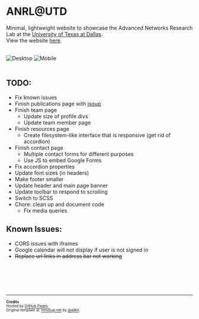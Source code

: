 # ANRL@UTD
Minimal, lightweight website to showcase the Advanced Networks Research Lab at the [University of Texas at Dallas][1]. <br>
View the website [here][2].
<br><br>

[1]: http://www.utdallas.edu/
[2]: https://anrlutdallas.github.io/

![Desktop][desktop-img]
![Mobile][mobile-img]
<br><br>

[desktop-img]: https://github.com/anrlutdallas/anrlutdallas.github.io/blob/master/images/demo/groundwork-scrncap1.png "Desktop"
[mobile-img]: https://github.com/anrlutdallas/anrlutdallas.github.io/blob/master/images/demo/groundwork-scrncap2.png "Mobile"

## TODO:
* Fix known issues
* Finish publications page with [jsoup][3]
* Finish team page
	* Update size of profile divs
	* Update team member page
* Finish resources page
	* Create filesystem-like interface that is responsive (get rid of accordion)
* Finish contact page
	* Multiple contact forms for different purposes
	* Use JS to embed Google Forms
* Fix accordion properties
* Update font sizes (in headers)
* Make footer smaller
* Update header and main page banner
* Update toolbar to respond to scrolling
* Switch to SCSS
* Chore: clean up and document code
	* Fix media queries

[3]: https://jsoup.org/

## Known Issues:
* CORS issues with iframes
* Google calendar will not display if user is not signed in
* ~~Replace url links in address bar not working~~

<br><br><br><br><hr>
<sub><sup>
**Credits** <br>
Hosted by [GitHub Pages][4]. <br>
Original template at: [html5up.net][5] by [@ajlkn][6]. <br>
</sub></sup>

[4]: https://pages.github.com/
[5]: https://html5up.net/
[6]: https://twitter.com/ajlkn?lang=en
